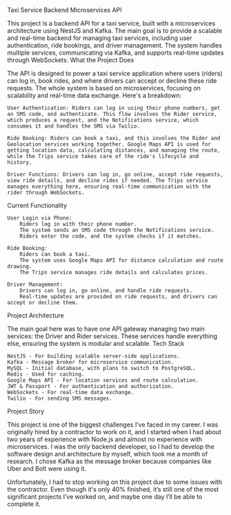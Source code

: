 Taxi Service Backend Microservices API

This project is a backend API for a taxi service, built with a microservices architecture using NestJS and Kafka. The main goal is to provide a scalable and real-time backend for managing taxi services, including user authentication, ride bookings, and driver management. The system handles multiple services, communicating via Kafka, and supports real-time updates through WebSockets.
What the Project Does

The API is designed to power a taxi service application where users (riders) can log in, book rides, and where drivers can accept or decline these ride requests. The whole system is based on microservices, focusing on scalability and real-time data exchange. Here's a breakdown:

    User Authentication: Riders can log in using their phone numbers, get an SMS code, and authenticate. This flow involves the Rider service, which produces a request, and the Notifications service, which consumes it and handles the SMS via Twilio.

    Ride Booking: Riders can book a taxi, and this involves the Rider and Geolocation services working together. Google Maps API is used for getting location data, calculating distances, and managing the route, while the Trips service takes care of the ride's lifecycle and history.

    Driver Functions: Drivers can log in, go online, accept ride requests, view ride details, and decline rides if needed. The Trips service manages everything here, ensuring real-time communication with the rider through WebSockets.

Current Functionality

    User Login via Phone:
        Riders log in with their phone number.
        The system sends an SMS code through the Notifications service.
        Riders enter the code, and the system checks if it matches.

    Ride Booking:
        Riders can book a taxi.
        The system uses Google Maps API for distance calculation and route drawing.
        The Trips service manages ride details and calculates prices.

    Driver Management:
        Drivers can log in, go online, and handle ride requests.
        Real-time updates are provided on ride requests, and drivers can accept or decline them.

Project Architecture

The main goal here was to have one API gateway managing two main services: the Driver and Rider services. These services handle everything else, ensuring the system is modular and scalable.
Tech Stack

    NestJS - For building scalable server-side applications.
    Kafka - Message broker for microservice communication.
    MySQL - Initial database, with plans to switch to PostgreSQL.
    Redis - Used for caching.
    Google Maps API - For location services and route calculation.
    JWT & Passport - For authentication and authorization.
    WebSockets - For real-time data exchange.
    Twilio - For sending SMS messages.

Project Story

This project is one of the biggest challenges I’ve faced in my career. I was originally hired by a contractor to work on it, and I started when I had about two years of experience with Node.js and almost no experience with microservices. I was the only backend developer, so I had to develop the software design and architecture by myself, which took me a month of research. I chose Kafka as the message broker because companies like Uber and Bolt were using it.

Unfortunately, I had to stop working on this project due to some issues with the contractor. Even though it's only 40% finished, it’s still one of the most significant projects I’ve worked on, and maybe one day I’ll be able to complete it.
